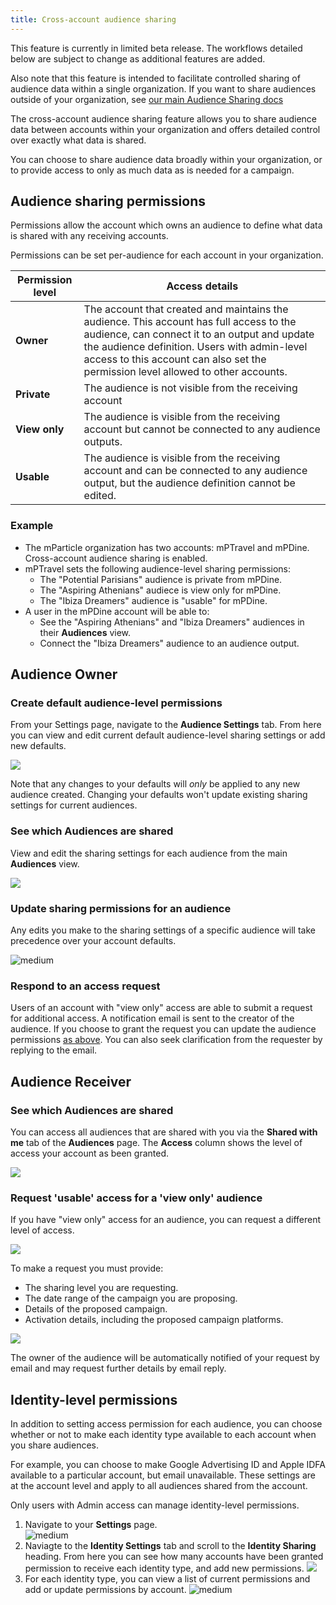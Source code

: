 ```yaml
---
title: Cross-account audience sharing
---
```


<aside><p>This feature is currently in limited beta release. The workflows detailed below are subject to change as additional features are added.</p>
<p>Also note that this feature is intended to facilitate controlled sharing of audience data within a single organization. If you want to share audiences outside of your organization, see <a href="/guides/platform-guide/audiences/#audience-sharing">our main Audience Sharing docs</a></p></aside>

The cross-account audience sharing feature allows you to share audience data between accounts within your organization and offers detailed control over exactly what data is shared. 

You can choose to share audience data broadly within your organization, or to provide access to only as much data as is needed for a campaign.

## Audience sharing permissions

Permissions allow the account which owns an audience to define what data is shared with any receiving accounts.

Permissions can be set per-audience for each account in your organization.

| Permission level | Access details
| --------- | --------
| **Owner** | The account that created and maintains the audience. This account has full access to the audience, can connect it to an output and update the audience definition. Users with admin-level access to this account can also set the permission level allowed to other accounts.
| **Private** | The audience is not visible from the receiving account
| **View only** | The audience is visible from the receiving account but cannot be connected to any audience outputs.
| **Usable** | The audience is visible from the receiving account and can be connected to any audience output, but the audience definition cannot be edited.

### Example

* The mParticle organization has two accounts: mPTravel and mPDine. Cross-account audience sharing is enabled.
* mPTravel sets the following audience-level sharing permissions:
  * The "Potential Parisians" audience is private from mPDine.
  * The "Aspiring Athenians" audiece is view only for mPDine.
  * The "Ibiza Dreamers" audience is "usable" for mPDine.
* A user in the mPDine account will be able to:
  * See the "Aspiring Athenians" and "Ibiza Dreamers" audiences in their **Audiences** view.
  * Connect the "Ibiza Dreamers" audience to an audience output.

## Audience Owner

### Create default audience-level permissions

From your Settings page, navigate to the **Audience Settings** tab. From here you can view and edit current default audience-level sharing settings or add new defaults.

![](/images/audience-sharing-default-permission.png)

Note that any changes to your defaults will _only_ be applied to any new audience created. Changing your defaults won't update existing sharing settings for current audiences.

### See which Audiences are shared

View and edit the sharing settings for each audience from the main **Audiences** view.

![](/images/audience-sharing-list-view.png)

### Update sharing permissions for an audience

Any edits you make to the sharing settings of a specific audience will take precedence over your account defaults.

![medium](/images/audience-sharing-audience-permissions.png)

### Respond to an access request

Users of an account with "view only" access are able to submit a request for additional access. A notification email is sent to the creator of the audience. If you choose to grant the request you can update the audience permissions [as above](#update-sharing-permissions-for-an-audience). You can also seek clarification from the requester by replying to the email.

## Audience Receiver

### See which Audiences are shared

You can access all audiences that are shared with you via the **Shared with me** tab of the **Audiences** page. The **Access** column shows the level of access your account as been granted.

![](/images/audience-sharing-receiver-list.png)

### Request 'usable' access for a 'view only' audience

If you have "view only" access for an audience, you can request a different level of access.

![](/images/audience-sharing-request.png)

To make a request you must provide:

* The sharing level you are requesting.
* The date range of the campaign you are proposing.
* Details of the proposed campaign.
* Activation details, including the proposed campaign platforms.

![](/images/audience-sharing-request-details.png)

The owner of the audience will be automatically notified of your request by email and may request further details by email reply.

## Identity-level permissions

In addition to setting access permission for each audience, you can choose whether or not to make each identity type available to each account when you share audiences. 

For example, you can choose to make Google Advertising ID and Apple IDFA available to a particular account, but email unavailable. These settings are at the account level and apply to all audiences shared from the account.

Only users with Admin access can manage identity-level permissions.

1. Navigate to your **Settings** page.  
  ![medium](/images/audience-sharing-account-settings.png)
2. Naviagte to the **Identity Settings** tab and scroll to the **Identity Sharing** heading. From here you can see how many accounts have been granted permission to receive each identity type, and add new permissions.
  ![](/images/audience-sharing-id-level.png)
3. For each identity type, you can view a list of current permissions and add or update permissions by account.
  ![medium](/images/audience-sharing-id-permission.png)